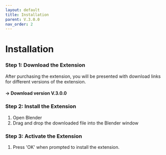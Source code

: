 ```yaml
---
layout: default
title: Installation
parent: V.3.0.0
nav_order: 2
---
```


# Installation

### Step 1: Download the Extension
After purchasing the extension, you will be presented with download links for different versions of the extension. 

#### -> Download version **V.3.0.0** 

### Step 2: Install the Extension
1. Open Blender
2. Drag and drop the downloaded file into the Blender window

### Step 3: Activate the Extension
1. Press 'OK' when prompted to install the extension.

